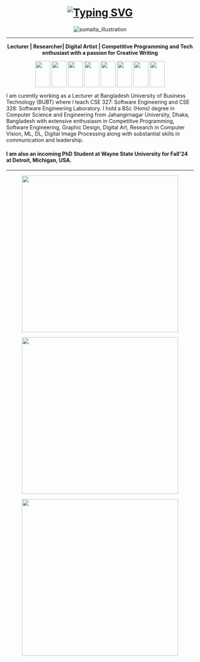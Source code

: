 <h1 align="center"><a href="https://git.io/typing-svg"><img src="https://readme-typing-svg.demolab.com?font=Fira+Code&weight=680&size=25&duration=3500&pause=500&color=A225F7&width=600&height=45&lines=Hey+there!+This+is+Sumaita+%F0%9F%8C%BB;I'm+embracing+the+journey+ahead+of+me+%F0%9F%9A%B6%E2%80%8D%E2%99%80%EF%B8%8F;There's+plenty+to+learn+%F0%9F%92%8E" alt="Typing SVG" /></a></b></h1>
<p align="center"> <img src="https://github.com/SumaitaB/SumaitaB/assets/51522304/703b73b2-f4dc-413e-9a0a-e6b65efa35a5" alt="sumaita_illustration" /> </p>


<hr>

<p align="center"><b>Lecturer | Researcher| Digital Artist | Competitive Programming and Tech enthusiast with a passion for Creative Writing </b></p>


<p align="center">
<a href="https://scholar.google.com/citations?user=h2VwEOgAAAAJ&hl=en" target="blank"><img align="center" src="https://upload.wikimedia.org/wikipedia/commons/c/c7/Google_Scholar_logo.svg" height="70" width="40" /></a>    
<a href="https://orcid.org/0000-0002-8595-5361" target="blank"><img align="center" src="https://upload.wikimedia.org/wikipedia/commons/0/06/ORCID_iD.svg" height="70" width="40" /></a>
<a href="https://www.researchgate.net/profile/Sumaita-Binte-Shorif" target="blank"><img align="center" src="https://upload.wikimedia.org/wikipedia/commons/5/5e/ResearchGate_icon_SVG.svg" height="70" width="40" /></a> 
<a href="https://independent.academia.edu/SumaitaBinteShorif" target="blank"><img align="center" src="https://a.academia-assets.com/images/academia-logo-2021.svg" height="70" width="40" /></a>
<a href="https://medium.com/@sumaita.bs" target="blank"><img align="center" src="https://cdn.jsdelivr.net/npm/simple-icons@3.0.1/icons/medium.svg"  height="70" width="40" /></a>    
<a href="https://www.instagram.com/keep_yourmouthshut/" target="blank"><img align="center" src="https://upload.wikimedia.org/wikipedia/commons/2/21/Instagram_Glyph_Gradient_RGB_logo.svg"  height="70" width="40" /></a>  
  <a href="https://www.linkedin.com/in/sumaita-binte-shorif-25a6371ab/" target="blank"><img align="center" src="https://upload.wikimedia.org/wikipedia/commons/f/f8/LinkedIn_icon_circle.svg" height="70" width="40" /></a> 
<a href="https://www.facebook.com/sumaita.binteshorif.7" target="blank"><img align="center" src="https://upload.wikimedia.org/wikipedia/commons/5/51/Facebook_f_logo_%282019%29.svg" height="70" width="40" /></a>  


I am curently working as a Lecturer at Bangladesh University of Business Technology (BUBT) where I teach CSE 327: Software Engineering and CSE 328: Software Engineering Laboratory. I hold a BSc (Hons) degree in Computer Science and Engineering from Jahangirnagar University, Dhaka, Bangladesh with extensive enthusiasm in Competitive Programming, Software Engineering,  Graphic Design, Digital Art, Research in Computer Vision, ML, DL, Digital Image Processing along with substantial skills in communication and leadership.


#### I am also an incoming PhD Student at Wayne State University for Fall'24 at Detroit, Michigan, USA.
<hr />


<p align="center">
  <img src="https://github-readme-streak-stats.herokuapp.com/?user=SumaitaB" width="420"/>
</p>
<p align="center">
  <img src="https://github-readme-stats.vercel.app/api/top-langs/?username=SumaitaB&layout=compact" width="420"/>
</p>

<p align="center">
  <img src="https://github-readme-stats.vercel.app/api?username=SumaitaB&show_icons=true" width="420"/>
</p>





